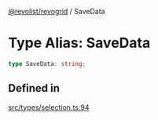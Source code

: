 [@revolist/revogrid](README.md) / SaveData

# Type Alias: SaveData

```ts
type SaveData: string;
```

## Defined in

[src/types/selection.ts:94](https://github.com/revolist/revogrid/blob/0c3bb4ec80c81d5563060679540746537ed4be52/src/types/selection.ts#L94)
